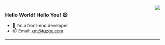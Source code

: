 <!-- https://github.com/anuraghazra/github-readme-stats -->
<image align="right" src="https://github-readme-stats.vercel.app/api?username=zhang0ZGC&show_icons=true&hide_title=true&theme=gradient" />

<!-- <image align="right" src="https://github-readme-stats.vercel.app/api/top-langs/?username=zhang0ZGC&layout=compact" /> 
[![Top Langs](https://github-readme-stats.vercel.app/api/top-langs/?username=zhang0ZGC&layout=compact)](https://github.com/anuraghazra/github-readme-stats)
[![Top Langs](https://github-readme-stats.vercel.app/api?username=zhang0ZGC&show_icons=true&hide_title=true&theme=gradient)](https://github.com/anuraghazra/github-readme-stats)
-->

### Hello World! Hello You! 😄

- 🔭 I’m a front-end developer
- 📫 Email: xm@tqzgc.com

---------------------------------------------------

<!-- issueTable -->

<!-- issueTable -->

<!--
**zhang0ZGC/zhang0ZGC** is a ✨ _special_ ✨ repository because its `README.md` (this file) appears on your GitHub profile.

Here are some ideas to get you started:


- 🌱 I’m currently learning ...
- 👯 I’m looking to collaborate on ...
- 🤔 I’m looking for help with ...
- 💬 Ask me about ...
- 📫 How to reach me: ...
- 😄 Pronouns: ...
- ⚡ Fun fact: ...
-->
